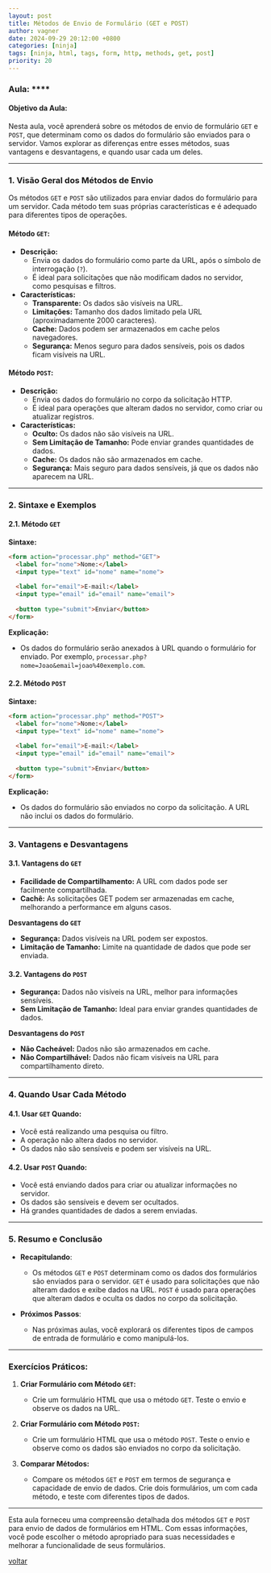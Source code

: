 ```yaml
---
layout: post
title: Métodos de Envio de Formulário (GET e POST)
author: vagner
date: 2024-09-29 20:12:00 +0800
categories: [ninja]
tags: [ninja, html, tags, form, http, methods, get, post]
priority: 20
---
```

### Aula: ****

#### **Objetivo da Aula:**
Nesta aula, você aprenderá sobre os métodos de envio de formulário `GET` e `POST`, que determinam como os dados do formulário são enviados para o servidor. Vamos explorar as diferenças entre esses métodos, suas vantagens e desvantagens, e quando usar cada um deles.

---

### **1. Visão Geral dos Métodos de Envio**

Os métodos `GET` e `POST` são utilizados para enviar dados do formulário para um servidor. Cada método tem suas próprias características e é adequado para diferentes tipos de operações.

#### **Método `GET`:**
- **Descrição:**
  - Envia os dados do formulário como parte da URL, após o símbolo de interrogação (`?`).
  - É ideal para solicitações que não modificam dados no servidor, como pesquisas e filtros.
- **Características:**
  - **Transparente:** Os dados são visíveis na URL.
  - **Limitações:** Tamanho dos dados limitado pela URL (aproximadamente 2000 caracteres).
  - **Cache:** Dados podem ser armazenados em cache pelos navegadores.
  - **Segurança:** Menos seguro para dados sensíveis, pois os dados ficam visíveis na URL.

#### **Método `POST`:**
- **Descrição:**
  - Envia os dados do formulário no corpo da solicitação HTTP.
  - É ideal para operações que alteram dados no servidor, como criar ou atualizar registros.
- **Características:**
  - **Oculto:** Os dados não são visíveis na URL.
  - **Sem Limitação de Tamanho:** Pode enviar grandes quantidades de dados.
  - **Cache:** Os dados não são armazenados em cache.
  - **Segurança:** Mais seguro para dados sensíveis, já que os dados não aparecem na URL.

---

### **2. Sintaxe e Exemplos**

#### **2.1. Método `GET`**

**Sintaxe:**
```html
<form action="processar.php" method="GET">
  <label for="nome">Nome:</label>
  <input type="text" id="nome" name="nome">
  
  <label for="email">E-mail:</label>
  <input type="email" id="email" name="email">
  
  <button type="submit">Enviar</button>
</form>
```

**Explicação:**
- Os dados do formulário serão anexados à URL quando o formulário for enviado. Por exemplo, `processar.php?nome=Joao&email=joao%40exemplo.com`.

#### **2.2. Método `POST`**

**Sintaxe:**
```html
<form action="processar.php" method="POST">
  <label for="nome">Nome:</label>
  <input type="text" id="nome" name="nome">
  
  <label for="email">E-mail:</label>
  <input type="email" id="email" name="email">
  
  <button type="submit">Enviar</button>
</form>
```

**Explicação:**
- Os dados do formulário são enviados no corpo da solicitação. A URL não inclui os dados do formulário.

---

### **3. Vantagens e Desvantagens**

#### **3.1. Vantagens do `GET`**
- **Facilidade de Compartilhamento:** A URL com dados pode ser facilmente compartilhada.
- **Cachê:** As solicitações GET podem ser armazenadas em cache, melhorando a performance em alguns casos.

**Desvantagens do `GET`**
- **Segurança:** Dados visíveis na URL podem ser expostos.
- **Limitação de Tamanho:** Limite na quantidade de dados que pode ser enviada.

#### **3.2. Vantagens do `POST`**
- **Segurança:** Dados não visíveis na URL, melhor para informações sensíveis.
- **Sem Limitação de Tamanho:** Ideal para enviar grandes quantidades de dados.

**Desvantagens do `POST`**
- **Não Cacheável:** Dados não são armazenados em cache.
- **Não Compartilhável:** Dados não ficam visíveis na URL para compartilhamento direto.

---

### **4. Quando Usar Cada Método**

#### **4.1. Usar `GET` Quando:**
- Você está realizando uma pesquisa ou filtro.
- A operação não altera dados no servidor.
- Os dados não são sensíveis e podem ser visíveis na URL.

#### **4.2. Usar `POST` Quando:**
- Você está enviando dados para criar ou atualizar informações no servidor.
- Os dados são sensíveis e devem ser ocultados.
- Há grandes quantidades de dados a serem enviadas.

---

### **5. Resumo e Conclusão**

- **Recapitulando**:
  - Os métodos `GET` e `POST` determinam como os dados dos formulários são enviados para o servidor. `GET` é usado para solicitações que não alteram dados e exibe dados na URL. `POST` é usado para operações que alteram dados e oculta os dados no corpo da solicitação.

- **Próximos Passos**:
  - Nas próximas aulas, você explorará os diferentes tipos de campos de entrada de formulário e como manipulá-los.

---

### **Exercícios Práticos:**

1. **Criar Formulário com Método `GET`:**
   - Crie um formulário HTML que usa o método `GET`. Teste o envio e observe os dados na URL.

2. **Criar Formulário com Método `POST`:**
   - Crie um formulário HTML que usa o método `POST`. Teste o envio e observe como os dados são enviados no corpo da solicitação.

3. **Comparar Métodos:**
   - Compare os métodos `GET` e `POST` em termos de segurança e capacidade de envio de dados. Crie dois formulários, um com cada método, e teste com diferentes tipos de dados.

---

Esta aula forneceu uma compreensão detalhada dos métodos `GET` e `POST` para envio de dados de formulários em HTML. Com essas informações, você pode escolher o método apropriado para suas necessidades e melhorar a funcionalidade de seus formulários.

[voltar](/frontend-classes/curso/ninja/)